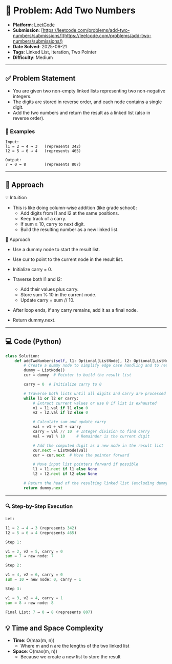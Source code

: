 # 🧲 Problem: Add Two Numbers

- **Platform**: [LeetCode](https://leetcode.com/problems/add-two-numbers/solutions/)
- **Submission**: [https://leetcode.com/problems/add-two-numbers/submissions/](https://leetcode.com/problems/add-two-numbers/submissions/)
- **Date Solved**: 2025-06-21
- **Tags**: Linked List, Iteration, Two Pointer
- **Difficulty**: Medium

---

## ✅ Problem Statement
- You are given two non-empty linked lists representing two non-negative integers.
- The digits are stored in reverse order, and each node contains a single digit.
- Add the two numbers and return the result as a linked list (also in reverse order).

### 📌 Examples
```
Input:
l1 = 2 → 4 → 3   (represents 342)
l2 = 5 → 6 → 4   (represents 465)

Output:
7 → 0 → 8        (represents 807)
```
---

## 🚀 Approach
💡 Intuition
- This is like doing column-wise addition (like grade school):
    - Add digits from l1 and l2 at the same positions.
    - Keep track of a carry.
    - If sum ≥ 10, carry to next digit.
    - Build the resulting number as a new linked list.

👣 Approach
- Use a dummy node to start the result list.
- Use cur to point to the current node in the result list.
- Initialize carry = 0.
- Traverse both l1 and l2:
    - Add their values plus carry.
    - Store sum % 10 in the current node.
    - Update carry = sum // 10.

- After loop ends, if any carry remains, add it as a final node.
- Return dummy.next.

---

## 💻 Code (Python)

```python
class Solution:
    def addTwoNumbers(self, l1: Optional[ListNode], l2: Optional[ListNode]) -> Optional[ListNode]:
        # Create a dummy node to simplify edge case handling and to return the head easily
        dummy = ListNode()
        cur = dummy  # Pointer to build the result list

        carry = 0  # Initialize carry to 0

        # Traverse both lists until all digits and carry are processed
        while l1 or l2 or carry:
            # Extract current values or use 0 if list is exhausted
            v1 = l1.val if l1 else 0
            v2 = l2.val if l2 else 0

            # Calculate sum and update carry
            val = v1 + v2 + carry
            carry = val // 10  # Integer division to find carry
            val = val % 10     # Remainder is the current digit

            # Add the computed digit as a new node in the result list
            cur.next = ListNode(val)
            cur = cur.next  # Move the pointer forward

            # Move input list pointers forward if possible
            l1 = l1.next if l1 else None
            l2 = l2.next if l2 else None

        # Return the head of the resulting linked list (excluding dummy node)
        return dummy.next
```

---

### 🔍 Step-by-Step Execution
```python
Let:

l1 = 2 → 4 → 3 (represents 342)
l2 = 5 → 6 → 4 (represents 465)

Step 1:

v1 = 2, v2 = 5, carry = 0
sum = 7 → new node: 7

Step 2:

v1 = 4, v2 = 6, carry = 0
sum = 10 → new node: 0, carry = 1

Step 3:

v1 = 3, v2 = 4, carry = 1
sum = 8 → new node: 8

Final List: 7 → 0 → 8 (represents 807)

```

## 💡 Time and Space Complexity
- **Time**: O(max(m, n))
    - Where m and n are the lengths of the two linked list
- **Space**: O(max(m, n))
    - Because we create a new list to store the result
